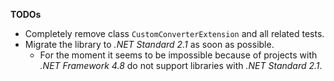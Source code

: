 

**TODOs**

- Completely remove class `CustomConverterExtension` and all related tests.
- Migrate the library to _.NET Standard 2.1_ as soon as possible.
  - For the moment it seems to be impossible because of projects with 
    _.NET Framework 4.8_ do not support libraries with _.NET Standard 2.1_.
